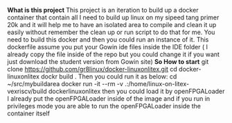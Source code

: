 **What is this project**
This project is an iteration to build up a docker container that contain all I need to build up linux on my sipeed tang primer 20k and it will help me to have an isolated area to compile and clean it up easily without remember the clean up or run script to do that for me.
You need to build this docker and then you could run an instance of it.
This dockerfile assume you put your Gowin ide files inside the IDE folder ( I already copy the file inside of the repo but you could change it if you want just download the student version from Gowin site)
**So How to start**
git clone https://github.com/gr8linux/docker-linuxonlitex.git
cd docker-linuxonlitex
dockr build .
Then you could run it as below:
cd ~/src/mybuildarea
docker run -it --rm -v .:/home/linux-on-litex-vexriscv/build  dockerlinuxonlitex
then you could load it by openFPGALoader
I already put the openFPGALoader inside of the image and if you run in privileges mode you are able to run the openFPGALoader inside the container itself
